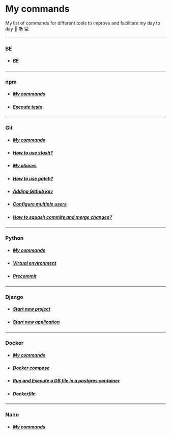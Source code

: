 # My commands

My list of commands for different tools to improve and facilitate my day to day :rocket: :books: :computer:

---
### BE
- ##### [BE](be/be.md)

---
### npm
- ##### [My commands](npm/npm.md)
- ##### [Execute tests](npm/tests.md)

---
### Git
- ##### [My commands](git/git.md)
- ##### [How to use stash?](git/stash.md)
- ##### [My aliases](git/aliases.md)
- ##### [How to use patch?](git/patch.md)
- ##### [Adding Github key](git/addingGithubKey.md)
- ##### [Configure multiple users](git/configureMultipleUsers.md)
- ##### [How to squash commits and merge changes?](git/squashCommitAndMerge.md)

---
### Python
- ##### [My commands](python/python.md)
- ##### [Virtual environment](python/virtualenv.md)
- ##### [Precommit](python/precommit.md)

---
### Django
- ##### [Start new project](django/startNewProject.md)
- ##### [Start new application](django/startNewApp.md)

---
### Docker
- ##### [My commands](docker/docker.md)
- ##### [Docker compose](docker/dockerCompose.md)
- ##### [Run and Execute a DB file in a postgres container](docker/runExecuteDBFile.md)
- ##### [Dockerfile](docker/dockerfileExample.md)

---
### Nano
- ##### [My commands](nano/nano.md)
